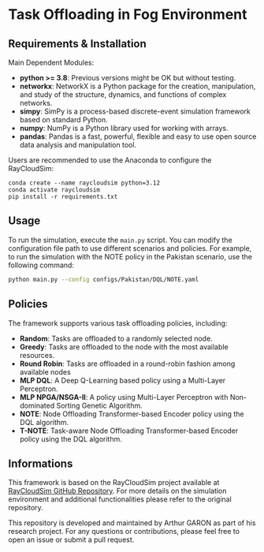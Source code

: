 # Task Offloading in Fog Environment


##  Requirements & Installation

Main Dependent Modules:

- **python >= 3.8**: Previous versions might be OK but without testing.
- **networkx**: NetworkX is a Python package for the creation, manipulation, and study of the structure, dynamics, and functions of complex networks.
- **simpy**: SimPy is a process-based discrete-event simulation framework based on standard Python.
- **numpy**: NumPy is a Python library used for working with arrays.
- **pandas**: Pandas is a fast, powerful, flexible and easy to use open source data analysis and manipulation tool.
  

Users are recommended to use the Anaconda to configure the RayCloudSim:

```text
conda create --name raycloudsim python=3.12
conda activate raycloudsim
pip install -r requirements.txt
```


## Usage

To run the simulation, execute the `main.py` script. You can modify the configuration file path to use different scenarios and policies. For example, to run the simulation with the NOTE policy in the Pakistan scenario, use the following command:

```bash
python main.py --config configs/Pakistan/DQL/NOTE.yaml
```


## Policies
The framework supports various task offloading policies, including:
- **Random**: Tasks are offloaded to a randomly selected node.
- **Greedy**: Tasks are offloaded to the node with the most available resources.
- **Round Robin**: Tasks are offloaded in a round-robin fashion among available nodes
- **MLP DQL**: A Deep Q-Learning based policy using a Multi-Layer Perceptron.
- **MLP NPGA/NSGA-II**: A policy using Multi-Layer Perceptron with Non-dominated Sorting Genetic Algorithm.
- **NOTE**: Node Offloading Transformer-based Encoder policy using the DQL algorithm.
- **T-NOTE**: Task-aware Node Offloading Transformer-based Encoder policy using the DQL algorithm.


## Informations

This framework is based on the RayCloudSim project available at [RayCloudSim GitHub Repository](https://github.com/ZhangRui111/RayCloudSim). For more details on the simulation environment and additional functionalities please refer to the original repository.

This repository is developed and maintained by Arthur GARON as part of his research project. For any questions or contributions, please feel free to open an issue or submit a pull request.
